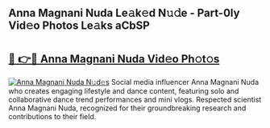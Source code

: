 ## Anna Magnani Nuda Le𝚊k𝚎d N𝚞𝚍e - Part-0ly Vid𝚎o Photos Le𝚊ks aCbSP

# <h2><a href="http://fbfpz9t.evod.top/?m=Anna+Magnani+Nuda">🔗 👉🔴 Anna Magnani Nuda Vid𝚎o Ph𝚘t𝚘s</a></h2>

[![Anna Magnani Nuda N𝚞d𝚎s](https://i.imgur.com/8V9OHl7.gif)](http://fbfpz9t.evod.top/?m=Anna+Magnani+Nuda)
Social media influencer Anna Magnani Nuda who creates engaging lifestyle and dance content, featuring solo and collaborative dance trend performances and mini vlogs. Respected scientist Anna Magnani Nuda, recognized for their groundbreaking research and contributions to their field. 
